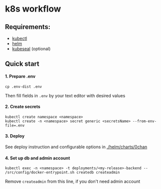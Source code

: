 
# k8s workflow

## Requirements:
- [kubectl](https://kubernetes.io/docs/tasks/tools/install-kubectl/)
- [helm](https://helm.sh/docs/intro/install/)
- [kubeseal](https://sealed-secrets.netlify.app/) (optional)

## Quick start

#### 1. Prepare .env 
```console
cp .env-dist .env
```
Then fill fields in `.env` by your text editor with desired values

#### 2. Create secrets

```console
kubectl create namespace <namespace>
kubectl create -n <namespace> secret generic <secretsName> --from-env-file=.env
```

#### 3. Deploy

See deploy instruction and configurable options in [./helm/charts/0chan](https://github.com/katzterd/0chan/tree/main/k8s/helm/charts/0chan)

#### 4. Set up db and admin account
```console
kubectl exec -n <namespace> -t deployments/<my-release>-backend -- /src/config/docker-entrypoint.sh createdb createadmin
```
Remove `createadmin` from this line, if you don't need admin account